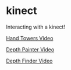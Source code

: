 # kinect
Interacting with a kinect!

[Hand Towers Video](https://www.youtube.com/watch?v=l7ivoH3AzZU&feature=youtu.be)

[Depth Painter Video](https://www.youtube.com/watch?v=WwX4lv0vOSY)

[Depth Finder Video](https://www.youtube.com/watch?v=UsiiZcQ8KB8)

